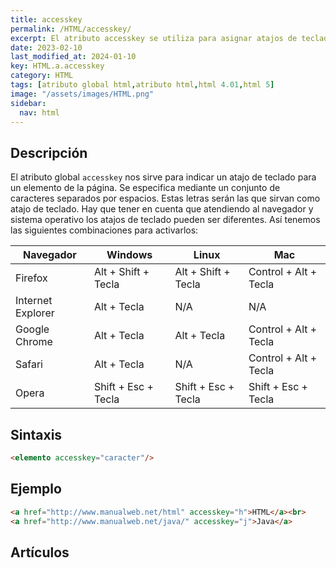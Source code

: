 ```yaml
---
title: accesskey
permalink: /HTML/accesskey/
excerpt: El atributo accesskey se utiliza para asignar atajos de teclado a elementos de la página. Estos atajos pueden variar según el navegador y el sistema operativo. Permite establecer combinaciones de teclas para activar elementos.
date: 2023-02-10
last_modified_at: 2024-01-10
key: HTML.a.accesskey
category: HTML
tags: [atributo global html,atributo html,html 4.01,html 5]
image: "/assets/images/HTML.png"
sidebar:
  nav: html
---
```


## Descripción


El atributo global `accesskey` nos sirve para indicar un atajo de teclado para un elemento de la página. Se especifica mediante un conjunto de caracteres separados por espacios. Estas letras serán las que sirvan como atajo de teclado. Hay que tener en cuenta que atendiendo al navegador y sistema operativo los atajos de teclado pueden ser diferentes. Así tenemos las siguientes combinaciones para activarlos:


| **Navegador**     | **Windows**         | **Linux**           | **Mac**               |
| ----------------- | ------------------- | ------------------- | --------------------- |
| Firefox           | Alt + Shift + Tecla | Alt + Shift + Tecla | Control + Alt + Tecla |
| Internet Explorer | Alt + Tecla         | N/A                 | N/A                   |
| Google Chrome     | Alt + Tecla         | Alt + Tecla         | Control + Alt + Tecla |
| Safari            | Alt + Tecla         | N/A                 | Control + Alt + Tecla |
| Opera             | Shift + Esc + Tecla | Shift + Esc + Tecla | Shift + Esc + Tecla   |


## Sintaxis


```html
<elemento accesskey="caracter"/>
```


## Ejemplo


```html
<a href="http://www.manualweb.net/html" accesskey="h">HTML</a><br>
<a href="http://www.manualweb.net/java/" accesskey="j">Java</a>
```


## Artículos


